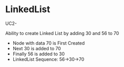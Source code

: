 # LinkedList

UC2-

Ability to create Linked
List by adding 30 and 56
to 70

- Node with data 70 is First Created
- Next 30 is added to 70
- Finally 56 is added to 30
- LinkedList Sequence: 56->30->70
